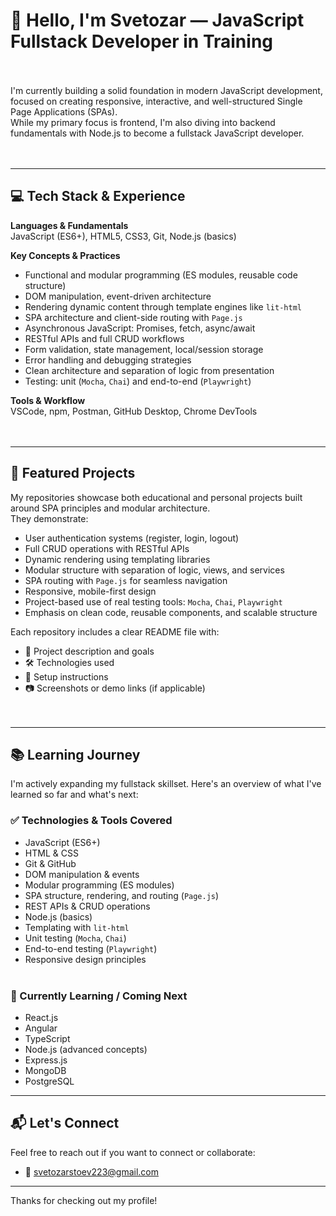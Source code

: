 # 👋 Hello, I'm Svetozar — JavaScript Fullstack Developer in Training<br><br>

I'm currently building a solid foundation in modern JavaScript development, focused on creating responsive, interactive, and well-structured Single Page Applications (SPAs).  
While my primary focus is frontend, I'm also diving into backend fundamentals with Node.js to become a fullstack JavaScript developer.<br><br><br>



---



## 💻 Tech Stack & Experience

**Languages & Fundamentals**  
JavaScript (ES6+), HTML5, CSS3, Git, Node.js (basics)

**Key Concepts & Practices**  
- Functional and modular programming (ES modules, reusable code structure)  
- DOM manipulation, event-driven architecture  
- Rendering dynamic content through template engines like `lit-html`  
- SPA architecture and client-side routing with `Page.js`  
- Asynchronous JavaScript: Promises, fetch, async/await  
- RESTful APIs and full CRUD workflows  
- Form validation, state management, local/session storage  
- Error handling and debugging strategies  
- Clean architecture and separation of logic from presentation  
- Testing: unit (`Mocha`, `Chai`) and end-to-end (`Playwright`)

**Tools & Workflow**  
VSCode, npm, Postman, GitHub Desktop, Chrome DevTools<br><br><br>

---

## 🚀 Featured Projects

My repositories showcase both educational and personal projects built around SPA principles and modular architecture.  
They demonstrate:

- User authentication systems (register, login, logout)  
- Full CRUD operations with RESTful APIs  
- Dynamic rendering using templating libraries  
- Modular structure with separation of logic, views, and services  
- SPA routing with `Page.js` for seamless navigation  
- Responsive, mobile-first design  
- Project-based use of real testing tools: `Mocha`, `Chai`, `Playwright`  
- Emphasis on clean code, reusable components, and scalable structure  

Each repository includes a clear README file with:

- 📝 Project description and goals  
- 🛠️ Technologies used  
- 🔧 Setup instructions  
- 📷 Screenshots or demo links (if applicable)<br><br><br>

---

## 📚 Learning Journey

I'm actively expanding my fullstack skillset. Here's an overview of what I've learned so far and what's next:

### ✅ Technologies & Tools Covered
- JavaScript (ES6+)
- HTML & CSS
- Git & GitHub
- DOM manipulation & events
- Modular programming (ES modules)
- SPA structure, rendering, and routing (`Page.js`)
- REST APIs & CRUD operations
- Node.js (basics)
- Templating with `lit-html`
- Unit testing (`Mocha`, `Chai`)
- End-to-end testing (`Playwright`)
- Responsive design principles<br><br>

### 🧠 Currently Learning / Coming Next
- React.js  
- Angular  
- TypeScript  
- Node.js (advanced concepts)  
- Express.js  
- MongoDB  
- PostgreSQL  


---

## 📬 Let's Connect

Feel free to reach out if you want to connect or collaborate:

- 📧 svetozarstoev223@gmail.com 

---

Thanks for checking out my profile!  
